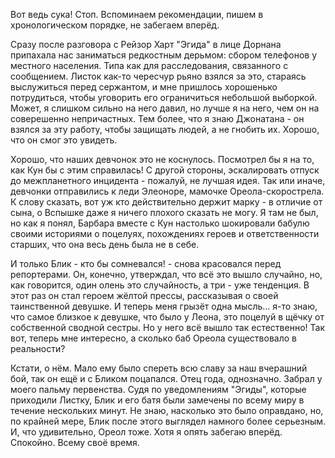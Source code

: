 Вот ведь сука! Стоп. Вспоминаем рекомендации, пишем в хронологическом порядке, не забегаем вперёд.

Сразу после разговора с Рейзор Харт "Эгида" в лице Дорнана припахала нас заниматься редкостным дерьмом: сбором телефонов у местного населения. Типа как для расследования, связанного с сообщением. Листок как-то чересчур рьяно взялся за это, стараясь выслужиться перед сержантом, и мне пришлось хорошенько потрудиться, чтобы уговорить его ограничиться небольшой выборкой. Может, я слишком сильно на него давил, но лучше я на него, чем он на соверешенно непричастных. Тем более, что я знаю Джонатана - он взялся за эту работу, чтобы защищать людей, а не гнобить их. Хорошо, что он смог это увидеть.

Хорошо, что наших девчонок это не коснулось. Посмотрел бы я на то, как Кун бы с этим справилась! С другой стороны, эскалировать отпуск до межпланетного инцидента - пожалуй, не лучшая идея. Так или иначе, девчонки отправились к леди Элеоноре, мамочке Ореола-скорострела. К слову сказать, вот уж кто действительно держит марку - в отличие от сына, о Вспышке даже я ничего плохого сказать не могу. Я там не был, но как я понял, Барбара вместе с Кун настолько шокировали бабулю своими историями о поцелуях, похождениях героев и ответственности старших, что она весь день была не в себе.

И только Блик - кто бы сомневался! - снова красовался перед репортерами. Он, конечно, утверждал, что всё это вышло случайно, но, как говорится, один олень это 
случайность, а три - уже тенденция. В этот раз он стал героем жёлтой прессы, рассказывая о своей таинственной девушке. И теперь меня грызёт одна мысль... я-то знаю, что самое близкое к девушке, что было у Леона, это поцелуй в щёчку от собственной сводной сестры. Но у него всё вышло так естественно! Так вот, теперь мне интересно, а сколько баб Ореола существовало в реальности?

Кстати, о нём. Мало ему было спереть всю славу за наш вчерашний бой, так он ещё и с Бликом поцапался. Отец года, однозначно. Забрал у моего пальму первенства. Судя по уведомлениям "Эгиды", которые приходили Листку, Блик и его батя были замечены по всему миру в течение нескольких минут. Не знаю, насколько это было оправдано, но, по крайней мере, Блик после этого выглядел намного более серьезным. И, что удивительно, Ореол тоже. Хотя я опять забегаю вперёд. Спокойно. Всему своё время.




